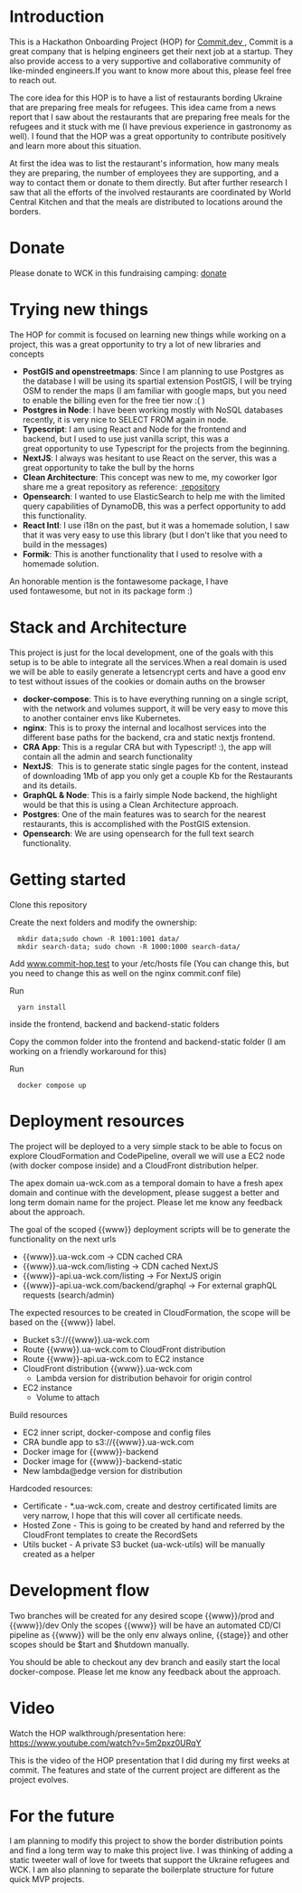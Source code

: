 # Introduction
This is a Hackathon Onboarding Project (HOP) for <a href="https://www.commit.dev" target="_blank" > Commit.dev </a>, Commit is a great company that is helping engineers get their next job at a startup. They also provide access to a very supportive and collaborative community of like-minded engineers.If you want to know more about this, please feel free to reach out.

The core idea for this HOP is to have a list of restaurants bording Ukraine that are preparing free meals for refugees. This idea came from a news report that I saw about the restaurants that are preparing free meals for the refugees and it stuck with me (I have previous experience in gastronomy as well). I found that the HOP was a great opportunity to contribute positively and learn more about this situation.

At first the idea was to list the restaurant's information, how many meals they are preparing, the number of employees they are supporting, and a way to contact them or donate to them directly. But after further research I saw that all the efforts of the involved restaurants are coordinated by World Central Kitchen and that the meals are distributed to locations around the borders.



# Donate
Please donate to WCK in this fundraising camping: <a href="https://donate.wck.org/give/f3789323/#!/donation/checkout" target="_blank" > donate </a>

# Trying new things
The HOP for commit is focused on learning new things while working on a project, this was a great opportunity to try a lot of new libraries and concepts 
- **PostGIS and openstreetmaps**: Since I am planning to use Postgres as the database I will be using its spartial extension PostGIS, I will be trying OSM to render the maps (I am familiar with google maps, but you need to enable the billing even for the free tier now :( )
- **Postgres in Node**: I have been working mostly with NoSQL databases recently, it is very nice to SELECT FROM again in node.
- **Typescript**: I am using React and Node for the frontend and backend, but I used to use just vanilla script, this was a great opportunity to use Typescript for the projects from the beginning.
- **NextJS**: I always was hesitant to use React on the server, this was a great opportunity to take the bull by the horns
- **Clean Architecture**: This concept was new to me, my coworker Igor share me a great repository as reference: <a href="https://github.com/igor-toporet/clean-arch-in-node" target="_blank" > repository </a> 
- **Opensearch**: I wanted to use ElasticSearch to help me with the limited query capabilities of DynamoDB, this was a perfect opportunity to add this functionality.
- **React Intl**: I use i18n on the past, but it was a homemade solution, I saw that it was very easy to use this library (but I don't like that you need to build in the messages)
- **Formik**: This is another functionality that I used to resolve with a homemade solution.

An honorable mention is the fontawesome package, I have used fontawesome, but not in its package form :)

# Stack and Architecture
This project is just for the local development, one of the goals with this setup is to be able to integrate all the services.When a real domain is used we will be able to easily generate a letsencrypt certs and have a good env to test without issues of the cookies or domain auths on the browser
- **docker-compose**: This is to have everything running on a single script, with the network and volumes support, it will be very easy to move this to another container envs like Kubernetes. 
- **nginx**: This is to proxy the internal and localhost services into the different base paths for the backend, cra and static nextjs frontend.
- **CRA App**: This is a regular CRA but with Typescript! :), the app will contain all the admin and search functionality
- **NextJS**:  This is to generate static single pages for the content, instead of downloading 1Mb of app you only get a couple Kb for the Restaurants and its details.
- **GraphQL & Node**: This is a fairly simple Node backend, the highlight would be that this is using a Clean Architecture approach.
- **Postgres**: One of the main features was to search for the nearest restaurants, this is accomplished with the PostGIS extension. 
- **Opensearch**: We are using opensearch for the full text search functionality.

# Getting started

Clone this repository

Create the next folders and modify the ownership:
```
  mkdir data;sudo chown -R 1001:1001 data/ 
  mkdir search-data; sudo chown -R 1000:1000 search-data/
```
Add www.commit-hop.test to your /etc/hosts file (You can change this, but you need to change this as well on the nginx commit.conf file)

Run  
```
  yarn install 
```
inside the frontend, backend and backend-static folders

Copy the common folder into the frontend and backend-static folder (I am working on a friendly workaround for this)

Run
```
  docker compose up
```

# Deployment resources

The project will be deployed to a very simple stack to be able to focus on explore CloudFormation and CodePipeline, overall we will use a EC2 node (with docker compose inside) and a CloudFront distribution helper.

The apex domain ua-wck.com as a temporal domain to have a fresh apex domain and continue with the development, please suggest a better and long term domain name for the project.
Please let me know any feedback about the approach.

The goal of the scoped {{www}} deployment scripts will be to generate the functionality on the next urls

 - {{www}}.ua-wck.com -> CDN cached CRA
 - {{www}}.ua-wck.com/listing -> CDN cached NextJS
 - {{www}}-api.ua-wck.com/listing -> For NextJS origin
 - {{www}}-api.ua-wck.com/backend/graphql -> For external graphQL requests (search/admin)

The expected resources to be created in CloudFormation, the scope will be based on the {{www}} label.
 - Bucket s3://{{www}}.ua-wck.com
 - Route {{www}}.ua-wck.com to CloudFront distribution
 - Route {{www}}-api.ua-wck.com to EC2 instance
 - CloudFront distribution {{www}}.ua-wck.com
   - Lambda version for distribution behavoir for origin control
 - EC2 instance
   - Volume to attach

Build resources
 - EC2 inner script, docker-compose and config files
 - CRA bundle app to s3://{{www}}.ua-wck.com
 - Docker image for {{www}}-backend
 - Docker image for {{www}}-backend-static
 - New lambda@edge version for distribution

Hardcoded resources:
 - Certificate - *.ua-wck.com, create and destroy certificated limits are very narrow, I hope that this will cover all certificate needs.
 - Hosted Zone - This is going to be created by hand and referred by the CloudFront templates to create the RecordSets
 - Utils bucket - A private S3 bucket (ua-wck-utils) will be manually created as a helper

# Development flow

Two branches will be created for any desired scope {{www}}/prod and {{www}}/dev
Only the scopes {{www}} will be have an automated CD/CI pipeline as {{www}} will be the only env always online, {{stage}} and other scopes should be $tart and $hutdown manually.

You should be able to checkout any dev branch and easily start the local docker-compose.
Please let me know any feedback about the approach.

# Video

Watch the HOP walkthrough/presentation here:
https://www.youtube.com/watch?v=5m2pxz0URqY

This is the video of the HOP presentation that I did during my first weeks at commit. The features and state of the current project are different as the project evolves.

# For the future

I am planning to modify this project to show the border distribution points and find a long term way to make this project live.
I was thinking of adding a static tweeter wall of love for tweets that support the Ukraine refugees and WCK.
I am also planning to separate the boilerplate structure for future quick MVP projects.

